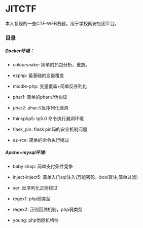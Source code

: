 # JITCTF
本人复现的一些CTF-WEB赛题，用于学校网安社团平台。

### 目录

##### Docker环境：

* coloursnake: 简单的抓包分析，重放。

* ezphp: 最基础的变量覆盖

* middle-php: 变量覆盖+简单反序列化

* phar1: 简单的phar://伪协议

* phar2: phar://反序列化漏洞

* thinkphp5: tp5.0 命令执行漏洞环境

* flask_pin: flask pin码的安全机制问题

* ez-rce: 简单的命令执行绕过

##### Apche+mysql环境:

* baby shop: 简单支付条件竞争

* inject-inject5: 简单入门sql注入(万能密码，bool盲注,简单过滤)

* ser: 反序列化正则绕过

* regex1: php弱类型

* regex2: 正则回溯机制，php弱类型

* young: php伪随机特性
